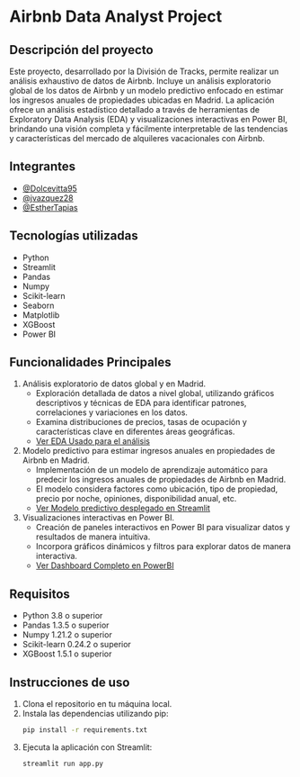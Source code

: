 # Airbnb Data Analyst Project
## Descripción del proyecto
Este proyecto, desarrollado por la División de Tracks, permite realizar un análisis exhaustivo de datos de Airbnb. Incluye un análisis exploratorio global de los datos de Airbnb y un modelo predictivo enfocado en estimar los ingresos anuales de propiedades ubicadas en Madrid. La aplicación ofrece un análisis estadístico detallado a través de herramientas de Exploratory Data Analysis (EDA) y visualizaciones interactivas en Power BI, brindando una visión completa y fácilmente interpretable de las tendencias y características del mercado de alquileres vacacionales con Airbnb.

## Integrantes
- [@Dolcevitta95](https://github.com/Dolcevitta95)
- [@jvazquez28](https://github.com/jvazquez28)
- [@EstherTapias](https://github.com/EstherTapias)

## Tecnologías utilizadas
- Python
- Streamlit
- Pandas
- Numpy
- Scikit-learn
- Seaborn
- Matplotlib
- XGBoost
- Power BI

## Funcionalidades Principales
1. Análisis exploratorio de datos global y en Madrid.
   - Exploración detallada de datos a nivel global, utilizando gráficos descriptivos y técnicas de EDA para identificar patrones, correlaciones y variaciones en los datos.
   - Examina distribuciones de precios, tasas de ocupación y características clave en diferentes áreas geográficas.
   - [Ver EDA Usado para el análisis](https://github.com/AI-School-F5-P3/Grupo2_DataAnalyst/blob/main/eda_j/eda_j_final.ipynb)
2. Modelo predictivo para estimar ingresos anuales en propiedades de Airbnb en Madrid.
   - Implementación de un modelo de aprendizaje automático para predecir los ingresos anuales de propiedades de Airbnb en Madrid.
   - El modelo considera factores como ubicación, tipo de propiedad, precio por noche, opiniones, disponibilidad anual, etc.
   - [Ver Modelo predictivo desplegado en Streamlit](https://airbnbdataanalys.streamlit.app/)
3. Visualizaciones interactivas en Power BI.
   - Creación de paneles interactivos en Power BI para visualizar datos y resultados de manera intuitiva.
   - Incorpora gráficos dinámicos y filtros para explorar datos de manera interactiva.
   - [Ver Dashboard Completo en PowerBI](https://app.fabric.microsoft.com/view?r=eyJrIjoiMTc0ZDJjNzItYjM1Zi00NTU1LThlM2UtZmE0YmM3NWY2YzQyIiwidCI6ImJlNDViM2I2LWQzOGMtNDBhMi1hMmVmLTk2MWI4YTRmYmM3YiIsImMiOjl9)

## Requisitos
- Python 3.8 o superior
- Pandas 1.3.5 o superior
- Numpy 1.21.2 o superior
- Scikit-learn 0.24.2 o superior
- XGBoost 1.5.1 o superior

## Instrucciones de uso
1. Clona el repositorio en tu máquina local.
2. Instala las dependencias utilizando pip:
   ```bash
   pip install -r requirements.txt
   ```
3. Ejecuta la aplicación con Streamlit:
   ```bash
   streamlit run app.py
   ```


